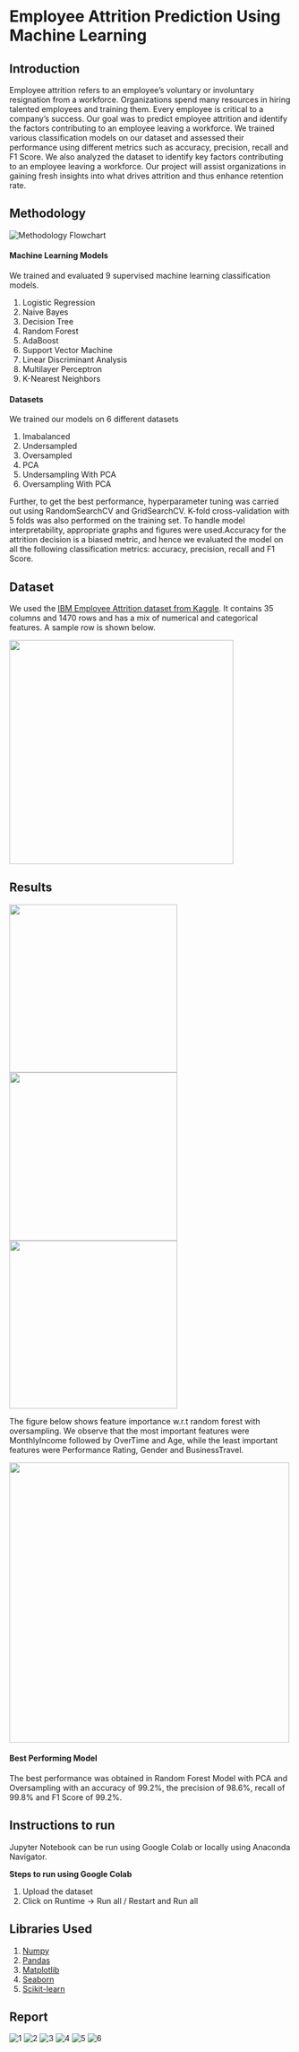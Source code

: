 # Employee Attrition Prediction Using Machine Learning


## Introduction

Employee attrition refers to an employee’s voluntary
or involuntary resignation from a workforce. Organizations spend many resources in hiring talented employees
and training them. Every employee is critical to a company’s success. Our goal was to predict employee attrition
and identify the factors contributing to an employee leaving a workforce. We trained various classification models on our dataset and assessed their performance using different metrics such as accuracy, precision, recall and F1 Score. We
also analyzed the dataset to identify key factors contributing
to an employee leaving a workforce. Our project will assist organizations in gaining fresh insights into what drives
attrition and thus enhance retention rate.

## Methodology

![Methodology Flowchart](./Images/Flowchart.png)

#### Machine Learning Models

We trained and evaluated 9 supervised machine learning classification models.

1. Logistic Regression
2. Naive Bayes
3. Decision Tree
4. Random Forest
5. AdaBoost
6. Support Vector Machine
7. Linear Discriminant Analysis
8. Multilayer Perceptron
9. K-Nearest Neighbors

#### Datasets
We trained our models on 6 different datasets
1. Imabalanced
2. Undersampled
3. Oversampled
4. PCA
5. Undersampling With PCA
6. Oversampling With PCA

Further, to get the best performance, hyperparameter tuning was carried out using RandomSearchCV and GridSearchCV. K-fold cross-validation with 5 folds was also
performed on the training set. To handle model interpretability, appropriate graphs and figures were used.Accuracy for the attrition decision is a biased metric, and hence we evaluated the model on all the
following classification metrics: accuracy, precision, recall
and F1 Score.

## Dataset
We used the [IBM Employee Attrition dataset from Kaggle](https://www.kaggle.com/pavansubhasht/ibm-hr-analytics-attrition-dataset). It contains 35 columns and 1470 rows and has a mix of
numerical and categorical features. A sample row is shown below.

<img src="Images/SampleRow.png" height="400">

## Results

<img src="Images/Table2.png" height="300">

<img src="Images/Table3.png" height="300">

<img src="Images/Table4.png" height="300">


The figure below shows feature importance w.r.t random forest with oversampling. We observe that the most important
features were MonthlyIncome followed by OverTime and Age, while the least important features were Performance
Rating, Gender and BusinessTravel.


<img src="Images/FeatureImportance.png" height="500">

#### Best Performing Model
The best performance was obtained in Random Forest Model
with PCA and Oversampling with an accuracy of 99.2%,
the precision of 98.6%, recall of 99.8% and F1 Score of
99.2%.

## Instructions to run
Jupyter Notebook can be run using Google Colab or locally using Anaconda Navigator.

**Steps to run using Google Colab**
1. Upload the dataset
2. Click on Runtime -> Run all / Restart and Run all

## Libraries Used
1. [Numpy](https://numpy.org/)
2. [Pandas](https://pandas.pydata.org/)
3. [Matplotlib](https://matplotlib.org/)
4. [Seaborn](https://seaborn.pydata.org/)
5. [Scikit-learn](https://scikit-learn.org/stable/index.html)

## Report 
![1](Images/Report-1.jpg)
![2](Images/Report-2.jpg)
![3](Images/Report-3.jpg)
![4](Images/Report-4.jpg)
![5](Images/Report-5.jpg)
![6](Images/Report-6.jpg)
